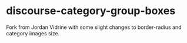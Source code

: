 # discourse-category-group-boxes

Fork from Jordan Vidrine with some slight changes to border-radius and category images size.
